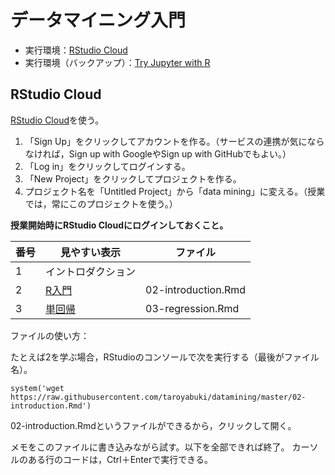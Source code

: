 # データマイニング入門

* 実行環境：[RStudio Cloud](https://rstudio.cloud/)
* 実行環境（バックアップ）：[Try Jupyter with R](https://jupyter.org/try)

## RStudio Cloud

[RStudio Cloud](https://rstudio.cloud/)を使う。

1. 「Sign Up」をクリックしてアカウントを作る。（サービスの連携が気にならなければ，Sign up with GoogleやSign up with GitHubでもよい。）
1. 「Log in」をクリックしてログインする。
1. 「New Project」をクリックしてプロジェクトを作る。
1. プロジェクト名を「Untitled Project」から「data mining」に変える。（授業では，常にこのプロジェクトを使う。）

**授業開始時にRStudio Cloudにログインしておくこと。**

番号|見やすい表示|ファイル
---|---|---
1|イントロダクション|
2|[R入門](md/02-introduction.md)|02-introduction.Rmd
3|[単回帰](md/03-regression.md)|03-regression.Rmd

ファイルの使い方：

たとえば2を学ぶ場合，RStudioのコンソールで次を実行する（最後がファイル名）。

```{r}
system('wget https://raw.githubusercontent.com/taroyabuki/datamining/master/02-introduction.Rmd')
```

02-introduction.Rmdというファイルができるから，クリックして開く。

メモをこのファイルに書き込みながら試す。以下を全部できれば終了。
カーソルのある行のコードは，Ctrl＋Enterで実行できる。
